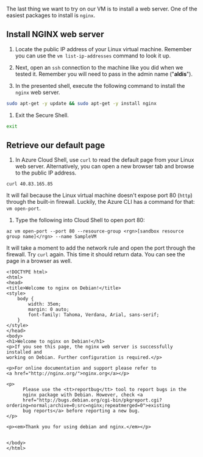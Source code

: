 The last thing we want to try on our VM is to install a web server. One of the easiest packages to install is `nginx`.

## Install NGINX web server

1. Locate the public IP address of your Linux virtual machine. Remember you can use the `vm list-ip-addresses` command to look it up.

1. Next, open an `ssh` connection to the machine like you did when we tested it. Remember you will need to pass in the admin name ("**aldis**").

1. In the presented shell, execute the following command to install the `nginx` web server.

```bash
sudo apt-get -y update && sudo apt-get -y install nginx
```

1. Exit the Secure Shell.

```bash
exit
```

## Retrieve our default page

1. In Azure Cloud Shell, use `curl` to read the default page from your Linux web server. Alternatively, you can open a new browser tab and browse to the public IP address.

```azurecli
curl 40.83.165.85
```

It will fail because the Linux virtual machine doesn't expose port 80 (`http`) through the built-in firewall. Luckily, the Azure CLI has a command for that: `vm open-port`. 

1. Type the following into Cloud Shell to open port 80:

```azurecli
az vm open-port --port 80 --resource-group <rgn>[sandbox resource group name]</rgn> --name SampleVM
```

It will take a moment to add the network rule and open the port through the firewall. Try `curl` again. This time it should return data. You can see the page in a browser as well.

```output
<!DOCTYPE html>
<html>
<head>
<title>Welcome to nginx on Debian!</title>
<style>
    body {
        width: 35em;
        margin: 0 auto;
        font-family: Tahoma, Verdana, Arial, sans-serif;
    }
</style>
</head>
<body>
<h1>Welcome to nginx on Debian!</h1>
<p>If you see this page, the nginx web server is successfully installed and
working on Debian. Further configuration is required.</p>

<p>For online documentation and support please refer to
<a href="http://nginx.org/">nginx.org</a></p>

<p>
      Please use the <tt>reportbug</tt> tool to report bugs in the
      nginx package with Debian. However, check <a
      href="http://bugs.debian.org/cgi-bin/pkgreport.cgi?ordering=normal;archive=0;src=nginx;repeatmerged=0">existing
      bug reports</a> before reporting a new bug.
</p>

<p><em>Thank you for using debian and nginx.</em></p>


</body>
</html>
```
